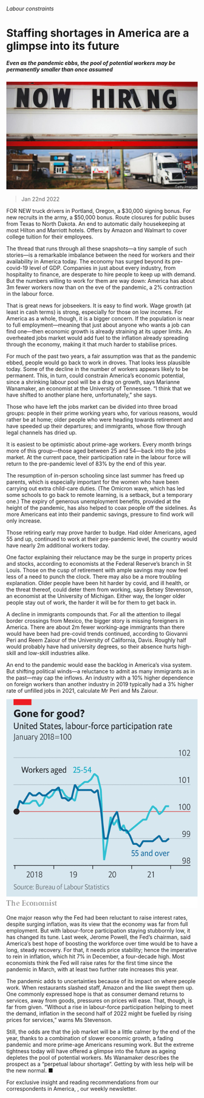 ###### Labour constraints

# Staffing shortages in America are a glimpse into its future 

##### Even as the pandemic ebbs, the pool of potential workers may be permanently smaller than once assumed 

![image](images/20220122_usp001.jpg) 

> Jan 22nd 2022 

FOR NEW truck drivers in Portland, Oregon, a $30,000 signing bonus. For new recruits in the army, a $50,000 bonus. Route closures for public buses from Texas to North Dakota. An end to automatic daily housekeeping at most Hilton and Marriott hotels. Offers by Amazon and Walmart to cover college tuition for their employees.

The thread that runs through all these snapshots—a tiny sample of such stories—is a remarkable imbalance between the need for workers and their availability in America today. The economy has surged beyond its pre-covid-19 level of GDP. Companies in just about every industry, from hospitality to finance, are desperate to hire people to keep up with demand. But the numbers willing to work for them are way down: America has about 3m fewer workers now than on the eve of the pandemic, a 2% contraction in the labour force.


That is great news for jobseekers. It is easy to find work. Wage growth (at least in cash terms) is strong, especially for those on low incomes. For America as a whole, though, it is a bigger concern. If the population is near to full employment—meaning that just about anyone who wants a job can find one—then economic growth is already straining at its upper limits. An overheated jobs market would add fuel to the inflation already spreading through the economy, making it that much harder to stabilise prices.

For much of the past two years, a fair assumption was that as the pandemic ebbed, people would go back to work in droves. That looks less plausible today. Some of the decline in the number of workers appears likely to be permanent. This, in turn, could constrain America’s economic potential, since a shrinking labour pool will be a drag on growth, says Marianne Wanamaker, an economist at the University of Tennessee. “I think that we have shifted to another plane here, unfortunately,” she says.

Those who have left the jobs market can be divided into three broad groups: people in their prime working years who, for various reasons, would rather be at home; older people who were heading towards retirement and have speeded up their departures; and immigrants, whose flow through legal channels has dried up.

It is easiest to be optimistic about prime-age workers. Every month brings more of this group—those aged between 25 and 54—back into the jobs market. At the current pace, their participation rate in the labour force will return to the pre-pandemic level of 83% by the end of this year.

The resumption of in-person schooling since last summer has freed up parents, which is especially important for the women who have been carrying out extra child-care duties. (The Omicron wave, which has led some schools to go back to remote learning, is a setback, but a temporary one.) The expiry of generous unemployment benefits, provided at the height of the pandemic, has also helped to coax people off the sidelines. As more Americans eat into their pandemic savings, pressure to find work will only increase.

Those retiring early may prove harder to budge. Had older Americans, aged 55 and up, continued to work at their pre-pandemic level, the country would have nearly 2m additional workers today.

One factor explaining their reluctance may be the surge in property prices and stocks, according to economists at the Federal Reserve’s branch in St Louis. Those on the cusp of retirement with ample savings may now feel less of a need to punch the clock. There may also be a more troubling explanation. Older people have been hit harder by covid, and ill health, or the threat thereof, could deter them from working, says Betsey Stevenson, an economist at the University of Michigan. Either way, the longer older people stay out of work, the harder it will be for them to get back in.

A decline in immigrants compounds that. For all the attention to illegal border crossings from Mexico, the bigger story is missing foreigners in America. There are about 2m fewer working-age immigrants than there would have been had pre-covid trends continued, according to Giovanni Peri and Reem Zaiour of the University of California, Davis. Roughly half would probably have had university degrees, so their absence hurts high-skill and low-skill industries alike.

An end to the pandemic would ease the backlog in America’s visa system. But shifting political winds—a reluctance to admit as many immigrants as in the past—may cap the inflows. An industry with a 10% higher dependence on foreign workers than another industry in 2019 typically had a 3% higher rate of unfilled jobs in 2021, calculate Mr Peri and Ms Zaiour.

![image](images/20220122_usc039.png) 


One major reason why the Fed had been reluctant to raise interest rates, despite surging inflation, was its view that the economy was far from full employment. But with labour-force participation staying stubbornly low, it has changed its tune. Last week, Jerome Powell, the Fed’s chairman, said America’s best hope of boosting the workforce over time would be to have a long, steady recovery. For that, it needs price stability; hence the imperative to rein in inflation, which hit 7% in December, a four-decade high. Most economists think the Fed will raise rates for the first time since the pandemic in March, with at least two further rate increases this year.

The pandemic adds to uncertainties because of its impact on where people work. When restaurants slashed staff, Amazon and the like swept them up. One commonly expressed hope is that as consumer demand returns to services, away from goods, pressures on prices will ease. That, though, is far from given. “Without a rise in labour-force participation helping to meet the demand, inflation in the second half of 2022 might be fuelled by rising prices for services,” warns Ms Stevenson.

Still, the odds are that the job market will be a little calmer by the end of the year, thanks to a combination of slower economic growth, a fading pandemic and more prime-age Americans resuming work. But the extreme tightness today will have offered a glimpse into the future as ageing depletes the pool of potential workers. Ms Wanamaker describes the prospect as a “perpetual labour shortage”. Getting by with less help will be the new normal. ■

For exclusive insight and reading recommendations from our correspondents in America, , our weekly newsletter.

